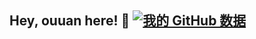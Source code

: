 
## Hey, ouuan here! :wave: [![我的 GitHub 数据](https://github-readme-stats.vercel.app/api?username=hetchzhao)]()
